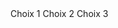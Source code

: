<m-radio-group label="Effectuez un choix">
    <m-radio value="button1">Choix 1</m-radio>
    <m-radio value="button2">Choix 2</m-radio>
    <m-radio value="button3">Choix 3</m-radio>
</m-radio-group>